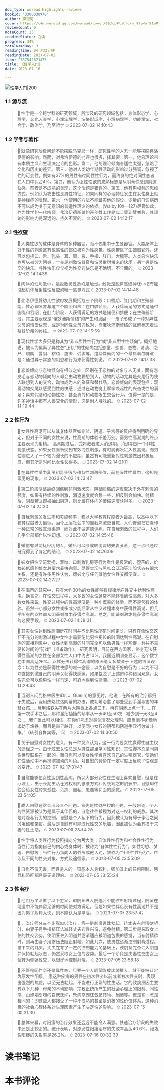 ```yaml
---
doc_type: weread-highlights-reviews
bookId: "3300038978"
author: 李银河
cover: https://cdn.weread.qq.com/weread/cover/95/cpPlatform_8tuHnfS1eMjqfv5X3vTNaQ/t7_cpPlatform_8tuHnfS1eMjqfv5X3vTNaQ.jpg
reviewCount: 0
noteCount: 25
readingStatus: 在读
progress: 34%
totalReadDay: 3
readingTime: 0小时33分钟
readingDate: 2023-07-02
isbn: 9787542671875
title: 《性学入门》
date: 2023-07-16

---
```


![ 性学入门|200](https://cdn.weread.qq.com/weread/cover/95/cpPlatform_8tuHnfS1eMjqfv5X3vTNaQ/t7_cpPlatform_8tuHnfS1eMjqfv5X3vTNaQ.jpg)


### 1.1 源与流

> 📌 性学是一个跨学科的研究领域，所涉及的研究领域包括：身体形态学、心理学、文化人类学、心理生理学、性格形成学、心理病理学、功能理论、社会学、政治学，乃至哲学 
> ⏱ 2023-07-02 14:10:43 

### 1.2 学者与著作

> 📌 就像研究阶级问题不能摆脱马克思一样，研究性学的人无一能够摆脱弗洛伊德的影响。然而，对弗洛伊德的批评也很多，择其要：第一，他的理论带有本质主义和生理决定论的色彩。第二，他的理论倾向普适性太强，忽略了文化和历史的差异。第三，他对人类幼年期性活动的影响过分强调，忽视了性的可变性。例如有37%的男性有过同性性行为，而终身的绝对同性恋者在人口中只占4%。第四，他认为女性性欲的成熟标志是从阴蒂快感到阴道快感，前者是不成熟的表现，这个命题是错误的。第五，他有男权制的思维方式，例如认为攻击性是男性特征，如果同样的心理特征发生在女性身上就是神经症的表现。第六，他使用的方法不能证实他的假设。少量的门诊病历不可以成为关于无意识的普适性理论的依据。(Walby,109—127)尽管如此，作为性学的一代宗师，弗洛伊德所做的开创性工作是应当受到赞誉的，其理论的影响力是深远的、持久不衰的。 
> ⏱ 2023-07-02 14:12:17 

### 2.1 性欲望

> 📌 人类性欲的载体是身体的多种器官，而不仅集中于生殖器官。人类身体上对于性的刺激富有敏感性的部位被称为性感带。性感带除了生殖器官外，还可以包括口、舌、乳头、耳、颈、腋、手指、肛门、大腿等。人类的性快乐也可以被分为两类：一类是刺激性器官和性感带所带来的快乐；另一类是性交的快乐。将性快乐仅仅视为性交的快乐是不确切、不全面的。 
> ⏱ 2023-07-02 14:14:39 

> 📌 肉体的性刺激中，最能激发性欲的是触觉。触觉是脱离高级神经中枢而能引起机体反射性性反应的唯一感觉方式 
> ⏱ 2023-07-02 14:14:48 

> 📌 弗洛伊德将幼儿性欲的发展概括为三个阶段：口唇期、肛门期和生殖器期。性心理发育与这三个阶段相应：在口腔阶段，人获得满足的方式是通过吸吮和吞咽；在肛门阶段，人获得满足的方式是储便和排便；在生殖器阶段，其主要表现是“俄狄浦斯情结”的产生和发展——孩子形成了一种对异性父母的情爱依恋，或是对同性父母的敌对，而俄狄浦斯情结的瓦解标志着生殖器阶段的终结。 
> ⏱ 2023-07-02 14:15:59 

> 📌 现代性学大多只是称其为“非典型性性行为”或“非典型性性倾向”。概括地说，被认为偏离了异性恋“正轨”的性倾向包括恋童、恋兽、恋物、易装、恋尸、窥阴、露阴、秽语、施虐、受虐等。这些性倾向的一个最显著的特点是：通过异于常态的幻想和行为来获得性刺激。 
> ⏱ 2023-07-02 14:17:38 

> 📌 恋兽倾向与恋物倾向有相似之处，区别在于恋物的对象与人无关，而有恋皮毛与恋动物倾向的人却会由动物联想到人，动物的活动尤其是交尾行为使人联想到人的交合，动物成为人的象征和替代品。恋兽倾向的表现包括：观看动物交尾以感受到性的快感；通过在动物身上摩挲唤起性的兴奋或性的满足；喜欢假装和动物性交，甚至真的和动物发生交合行为。值得一提的是，许多神话中都有人兽交合的情形，这是耐人寻味的。 
> ⏱ 2023-07-02 14:19:44 

### 2.2 性行为

> 📌 女性性高潮可以从其身体器官如骨盆、阴道、子宫等的反应得到明确的界定，但对于不同的女性来说，性高潮的体验千差万别。而男性高潮期的终点主要表现为射精。
高潮期过后，受刺激者进入消退期。消退期是一个非性刺激状态。如果女性重新受到有效的性刺激，有可能再次进入性高潮。而男性则进入了一个较为漫长的不应期，虽然有可能重新对性刺激做出积极反应，但其所需时间比女性长得多。 
> ⏱ 2023-07-02 14:21:11 

> 📌 在异性性爱中乳房和乳头很少作为性刺激部位，而在同性性爱中，这却是常见的现象。 
> ⏱ 2023-07-02 14:23:47 

> 📌 第二阶段阴茎最终回缩到非刺激状态。阴茎回缩的速度取决于外在刺激的强度，如果有持续的性刺激，消退速度就会慢一些，相反则会加快。射精后，阴茎若立即被抽出阴道，则比留在体内的萎缩速度快得多。 
> ⏱ 2023-07-02 14:24:30 

> 📌 自我刺激的发生率和实施频率，都以大学教育程度者为最高，以高中以下教育程度者为最低。当今上层社会中的自我刺激更自觉，人们普遍把它看作一种正常的性宣泄渠道，而对此不做道德评判。在自我刺激的过程中，人们几乎全部都伴以性幻想。 
> ⏱ 2023-07-02 14:25:46 

> 📌 婚前有过爱抚经历的人，婚后可以形成较协调的夫妻关系，这一点已通过研究得到了肯定的结论。 
> ⏱ 2023-07-02 14:26:09 

> 📌 妓女把性交前爱抚、深吻、口刺激乳房等行为看作是反常的、堕落的，价格较低廉的妓女总要求最快完事。尽管卖淫与黑社会活动等涉险状态有很大关系，还是有许多男性认为，嫖妓比与任何其他女性性交都便宜。 
> ⏱ 2023-07-02 14:27:27 

> 📌 在海蒂的研究中，只有大约30%的女性能够有规律地在性交中达到性高潮。换言之，在性交过程中，大多数的女性通常不能体验到性高潮。对大多数女性来说，性交过程中的性高潮仅是一种小概率的体验，而不是常有的体验。虽然一小部分女性或多或少能经常从性交过程本身中获得性高潮，但几乎所有的女性都从阴蒂刺激中获得性高潮。总之，阴蒂刺激才是获得性高潮的必要手段。 
> ⏱ 2023-07-02 14:28:31 

> 📌 其实女性达到性高潮所花时间并不比男性所花时间更长，只有在像性交这样不充分的刺激过程中女性才需要花比男性更长的时间达到性高潮。在自慰类的直接刺激中，女性达到高潮的时间完全可以像男性一样短促，也并不需要长时间的“前戏”（准备动作）。
研究表明，目前在西方国家，终身无法获得性高潮的女性在全部女性人口中约占10%。我国近期调查显示，这个数字在中国高达26%。女性无法获得性高潮的原因绝大多数源于上述的错误观念：以为性交是获得性快感的唯一途径；以为自慰是不好的行为；以为不可以直接刺激自己的阴蒂以获得快感等。如果摆脱了上述的种种错误观念，女性完全可以像男性一样迅速、可靠地得到性高潮。 
> ⏱ 2023-07-02 14:29:43 

> 📌 当别人问到格林医生(Dr. J. Guerin)的意见时，他说：在所有的治疗都归于失败后，我用热烙铁烙阴蒂的办法，成功地治愈了那些受到手淫毒害的年轻女孩……我用烙铁尖在两片大阴唇上各点三下，再在阴蒂上点一下……在第一次手术之后，那种淫荡抽搐的频率从一天40至50次，减少到一天3至4次……我们因此可以相信，在你们考虑对类似情况处理时，应当毫不犹豫地求助于烙铁，而且是越早越好，以便同小女孩的阴蒂和阴道手淫行为做斗争。”（转引自鲁宾等，15） 
> ⏱ 2023-07-02 14:30:50 

> 📌 关于自慰对女性的意义，有一种观点认为，这一行为是女性赢得性自主权的途径之一。由于过去女性总是从男性那里学习性知识，其性脚本总是同男性世界联系在一起的。而自慰可以使女性学会喜欢自己的生殖器官，使她们在性活动中不再扮演被动的角色。对自慰的评价在一定程度上反映了性观念的变迁。 
> ⏱ 2023-07-02 17:31:47 

> 📌 自慰能够使女性达到性高潮，所以大部分女性在生理上喜欢自慰，但是在心理上，由于长期生活在男权制的思维方式和传统观念的阴影中，自慰却往往会给女性带来孤独、负疚、自私、愚蠢等负面的感觉。 
> ⏱ 2023-07-05 23:54:05 

> 📌 成人自慰通常会涉及三个问题。首先是性财产权的问题，一般来说，个人的性资源被认为是属于其伴侣的，自慰往往被视为对这一权利的威胁。其次是对隐私行为的控制。自慰是个人私下的行为，因此被认为有碍于伴侣之间的坦诚和亲密。最后是自慰有可能取代性交的乐趣，因此被认为会有损于夫妻的性生活。 
> ⏱ 2023-07-05 23:54:29 

> 📌 性学将人类性行为按照指向分为两大类：自体性性行为和社会性性行为。当性行为指向自己的内心或身体时，被称为“自体性性行为”，如性幻想、梦遗、自慰等；当性行为指向人的外部或他人时，被称为“社会性性行为”，它涉及不同的性交对象、方式及途径等。 
> ⏱ 2023-07-05 23:55:09 

> 📌 自慰不仅无害，而且是人的一项基本人身权利，强加其上的任何限制、惩罚和恐吓都是毫无道理的。 
> ⏱ 2023-07-05 23:55:24 

### 2.3 性治疗

> 📌 他们为早泄做了以下定义，即阴茎进入阴道后不能控制射精过程，阴茎在阴道中不能停留足够的时间使对方满足。但是如果性伴侣没有性高潮并不是因为男子射精太快，则不能认为是早泄。 
> ⏱ 2023-07-05 23:57:42 

> 📌 ，治疗师分三个步骤加以治疗，第一是刺激男性勃起，待丈夫有射精欲望时，由妻子用手指挤压法减轻丈夫的性兴奋，避免射精。第二步是采取女上位的性交姿势，使阴茎进入阴道并逐渐适应被阴道包裹的感觉，当有射精欲时，则再由妻子用挤压法阻止射精。如此几次，使男性逐渐控制射精过程。接下来的几天，丈夫在有了一定的控制能力的基础上，使阴茎完全进入阴道并保持勃起状态，仍然采取女上位的姿势。最后一个阶段是夫妻性交由女上位转为侧卧性交，以很好地控制射精。 
> ⏱ 2023-07-05 23:58:18 

> 📌 不管是同性恋还是异性恋，只要一个人阴茎能成功地插入，就不能被认定为原发性阳痿。
患这种疾病的男性在初次性交以前或者初次性交时，表现出强烈的焦虑，以至无法勃起，不能进行正常的性生活。它的致病原因主要有以下几种：母亲的不利影响、宗教正统所产生的社会心理上的限制、同性恋、由嫖娼引起的自我贬抑，致病原因还包括药物、酗酒等。但是有一点是相同的：即这些人都接受了一种不成熟的甚至是消极的性价值体系。这种消极的社会心理体系对生理因素产生了决定性的影响。 
> ⏱ 2023-07-16 00:31:30 

> 📌 总体来看，对阳痿的治疗效果还远远不能令人满意。快速治疗阶段的失败率还是比较高的。统计表明，对原发性阳痿治疗的失败率高达40.6%，继发性阳痿的失败率是26.2%。 
> ⏱ 2023-07-16 00:32:39 


# 读书笔记


# 本书评论
